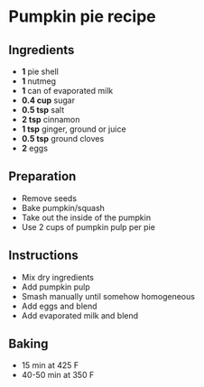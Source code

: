 # Pumpkin pie recipe

## Ingredients

- **1** pie shell
- **1** nutmeg
- **1** can of evaporated milk
- **0.4 cup** sugar
- **0.5 tsp** salt
- **2 tsp** cinnamon
- **1 tsp** ginger, ground or juice
- **0.5 tsp** ground cloves
- **2** eggs

## Preparation

- Remove seeds
- Bake pumpkin/squash
- Take out the inside of the pumpkin
- Use 2 cups of pumpkin pulp per pie

## Instructions

- Mix dry ingredients
- Add pumpkin pulp
- Smash manually until somehow homogeneous
- Add eggs and blend
- Add evaporated milk and blend


## Baking

- 15 min at 425 F
- 40-50 min at 350 F
